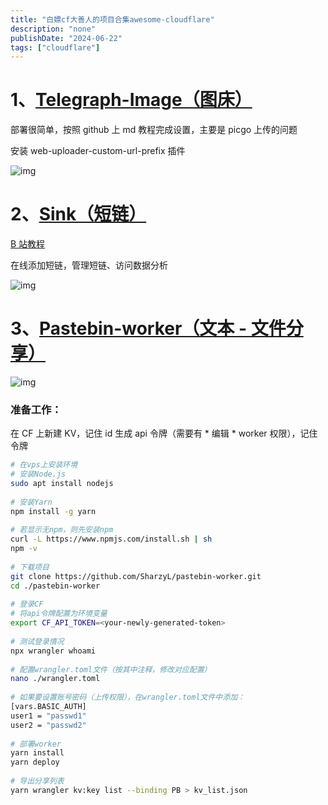 ```yaml
---
title: "白嫖cf大善人的项目合集awesome-cloudflare"
description: "none"
publishDate: "2024-06-22"
tags: ["cloudflare"]
---
```


<!-- more --> 

# 1、[Telegraph-Image（图床）](https://github.com/cf-pages/Telegraph-Image)

部署很简单，按照 github 上 md 教程完成设置，主要是 picgo 上传的问题

安装 web-uploader-custom-url-prefix 插件

![img](https://i.730307.xyz/202407191713412.webp)

# 2、[Sink（短链）](https://github.com/ccbikai/Sink)

[B 站教程](https://www.bilibili.com/video/BV1YZ421p7Hm)

在线添加短链，管理短链、访问数据分析

![img](https://i.730307.xyz/202407191713513.png)

# 3、[Pastebin-worker（文本 - 文件分享）](https://github.com/SharzyL/pastebin-worker)

![img](https://i.730307.xyz/202407191714051.png)

### 准备工作：

在 CF 上新建 KV，记住 id
生成 api 令牌（需要有 * 编辑 * worker 权限），记住令牌

```sh
# 在vps上安装环境
# 安装Node.js
sudo apt install nodejs
 
# 安装Yarn
npm install -g yarn
 
# 若显示无npm，则先安装npm
curl -L https://www.npmjs.com/install.sh | sh
npm -v
 
# 下载项目
git clone https://github.com/SharzyL/pastebin-worker.git
cd ./pastebin-worker
 
# 登录CF
# 将api令牌配置为环境变量
export CF_API_TOKEN=<your-newly-generated-token>
 
# 测试登录情况
npx wrangler whoami
 
# 配置wrangler.toml文件（按其中注释，修改对应配置）
nano ./wrangler.toml
 
# 如果要设置账号密码（上传权限），在wrangler.toml文件中添加：
[vars.BASIC_AUTH]
user1 = "passwd1"
user2 = "passwd2"
 
# 部署worker
yarn install
yarn deploy
 
# 导出分享列表
yarn wrangler kv:key list --binding PB > kv_list.json
```

